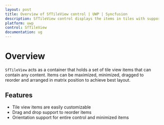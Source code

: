 ```yaml
---
layout: post
title: Overview of SfTileView control | UWP | Syncfusion
description: SfTileView control displays the items in tiles with supports to drag, reorder, minimize and maximize tiles.
platform: uwp
control: SfTileView
documentation: ug
---
```


# Overview

`SfTileView` acts as a container that holds a set of tile view items that can contain any content. Items can be maximized, minimized, dragged to reorder and arranged in matrix position to achieve best layout.

## Features

* Tile view items are easily customizable
* Drag and drop support to reorder items 
* Orientation support for entire control and minimized items





